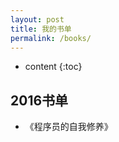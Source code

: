 ```yaml
---
layout: post
title: 我的书单
permalink: /books/
---
```


* content
{:toc}


2016书单
-----------------------------------------------------------------

+ 《程序员的自我修养》
